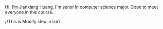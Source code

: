 Hi. I'm Jianxiang Huang. I'm senor in computer science major. Good to meet everyone in this course.


//This is Modify step in lab1
